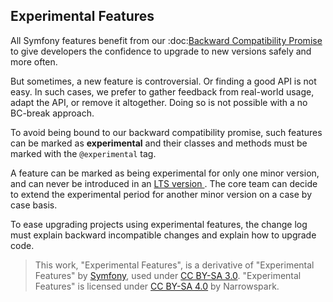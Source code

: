 ## Experimental Features

All Symfony features benefit from our :doc:[Backward Compatibility Promise][1] to give developers the confidence to upgrade to new
versions safely and more often.

But sometimes, a new feature is controversial. Or finding a good API is not
easy. In such cases, we prefer to gather feedback from real-world usage, adapt
the API, or remove it altogether. Doing so is not possible with a no BC-break
approach.

To avoid being bound to our backward compatibility promise, such features can
be marked as **experimental** and their classes and methods must be marked with
the ``@experimental`` tag.

A feature can be marked as being experimental for only one minor version, and
can never be introduced in an [LTS version <releases-lts>][3]. The core team
can decide to extend the experimental period for another minor version on a
case by case basis.

To ease upgrading projects using experimental features, the change log must
explain backward incompatible changes and explain how to upgrade code.

> This work, "Experimental Features", is a derivative of "Experimental Features" by [Symfony][2], used under [CC BY-SA 3.0](https://creativecommons.org/licenses/by-sa/3.0/).
> "Experimental Features" is licensed under [CC BY-SA 4.0](https://creativecommons.org/licenses/by-sa/4.0/) by Narrowspark.

[1]: 01_Our_Backward_Compatibility_Promise.md
[2]: https://symfony.com/doc/current/contributing/code/experimental.html
[3]: ../ReleaseNotes/03_Support_Policy.md
